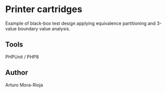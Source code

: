 # Printer cartridges
Example of black-box test design applying equivalence partitioning and 3-value boundary value analysis.

## Tools
PHPUnit / PHP8

## Author
Arturo Mora-Rioja
